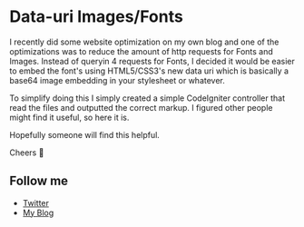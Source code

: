 Data-uri Images/Fonts
=====================

I recently did some website optimization on my own blog and one of the optimizations was to reduce the amount of http requests for Fonts and Images.  Instead of queryin 4 requests for Fonts, I decided it would be easier to embed the font's using HTML5/CSS3's new data uri which is basically a base64 image embedding in your stylesheet or whatever.

To simplify doing this I simply created a simple CodeIgniter controller that read the files and outputted the correct markup.  I figured other people might find it useful, so here it is.

Hopefully someone will find this helpful.

Cheers :beer:

## Follow me

 - [Twitter](https://twitter.com/svizion)
 - [My Blog](http://blog.shawnc.org)